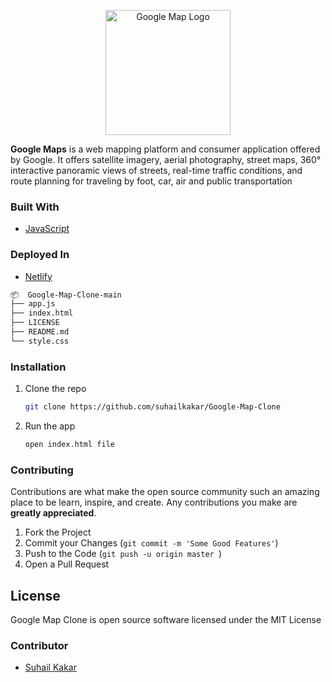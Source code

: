 <p align="center">
    <img width="200" height="auto" src="https://cdn.vox-cdn.com/thumbor/pOMbzDvdEWS8NIeUuhxp23wi_cU=/1400x1400/filters:format(png)/cdn.vox-cdn.com/uploads/chorus_asset/file/19700731/googlemaps.png" alt="Google Map Logo" />
</p>
   
**Google Maps** is a web mapping platform and consumer application offered by Google. It offers satellite imagery, aerial photography, street maps, 360° interactive panoramic views of streets, real-time traffic conditions, and route planning for traveling by foot, car, air and public transportation


### Built With
* [JavaScript](https://en.wikipedia.org/wiki/JavaScript)

### Deployed In
* [Netlify](https://netlify.com/)

```bash
📦  Google-Map-Clone-main
├── app.js
├── index.html
├── LICENSE
├── README.md
└── style.css
```

### Installation

1. Clone the repo
   ```sh
   git clone https://github.com/suhailkakar/Google-Map-Clone
   ```
2. Run the app
   ```sh
   open index.html file
   ```

### Contributing

Contributions are what make the open source community such an amazing place to be learn, inspire, and create. Any contributions you make are **greatly appreciated**.

1. Fork the Project
3. Commit your Changes (`git commit -m 'Some Good Features'`)
4. Push to the Code (`git push -u origin master `)
5. Open a Pull Request


## License

Google Map Clone is open source software licensed under the MIT License

### Contributor

* [Suhail Kakar](https://suhailkakar.com)
